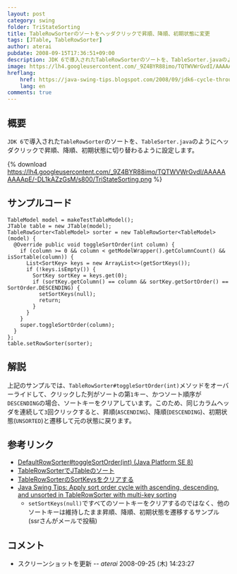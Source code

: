 ```yaml
---
layout: post
category: swing
folder: TriStateSorting
title: TableRowSorterのソートをヘッダクリックで昇順、降順、初期状態に変更
tags: [JTable, TableRowSorter]
author: aterai
pubdate: 2008-09-15T17:36:51+09:00
description: JDK 6で導入されたTableRowSorterのソートを、TableSorter.javaのようにヘッダクリックで昇順、降順、初期状態に切り替わるように設定します。
image: https://lh4.googleusercontent.com/_9Z4BYR88imo/TQTWVWrGvdI/AAAAAAAAApE/-DL1kAZzGsM/s800/TriStateSorting.png
hreflang:
    href: https://java-swing-tips.blogspot.com/2008/09/jdk6-cycle-through-ascending-descending.html
    lang: en
comments: true
---
```

## 概要
`JDK 6`で導入された`TableRowSorter`のソートを、`TableSorter.java`のようにヘッダクリックで昇順、降順、初期状態に切り替わるように設定します。

{% download https://lh4.googleusercontent.com/_9Z4BYR88imo/TQTWVWrGvdI/AAAAAAAAApE/-DL1kAZzGsM/s800/TriStateSorting.png %}

## サンプルコード
<pre class="prettyprint"><code>TableModel model = makeTestTableModel();
JTable table = new JTable(model);
TableRowSorter&lt;TableModel&gt; sorter = new TableRowSorter&lt;TableModel&gt;(model) {
  @Override public void toggleSortOrder(int column) {
    if (column &gt;= 0 &amp;&amp; column &lt; getModelWrapper().getColumnCount() &amp;&amp; isSortable(column)) {
      List&lt;SortKey&gt; keys = new ArrayList&lt;&gt;(getSortKeys());
      if (!keys.isEmpty()) {
        SortKey sortKey = keys.get(0);
        if (sortKey.getColumn() == column &amp;&amp; sortKey.getSortOrder() == SortOrder.DESCENDING) {
          setSortKeys(null);
          return;
        }
      }
    }
    super.toggleSortOrder(column);
  }
};
table.setRowSorter(sorter);
</code></pre>

## 解説
上記のサンプルでは、`TableRowSorter#toggleSortOrder(int)`メソッドをオーバーライドして、クリックした列がソートの第`1`キー、かつソート順序が`DESCENDING`の場合、ソートキーをクリアしています。このため、同じカラムヘッダを連続して`3`回クリックすると、昇順(`ASCENDING`)、降順(`DESCENDING`)、初期状態(`UNSORTED`)と遷移して元の状態に戻ります。

## 参考リンク
- [DefaultRowSorter#toggleSortOrder(int) (Java Platform SE 8)](https://docs.oracle.com/javase/jp/8/docs/api/javax/swing/DefaultRowSorter.html#toggleSortOrder-int-)
- [TableRowSorterでJTableのソート](https://ateraimemo.com/Swing/TableRowSorter.html)
- [TableRowSorterのSortKeysをクリアする](https://ateraimemo.com/Swing/ClearSortingState.html)
- [Java Swing Tips: Apply sort order cycle with ascending, descending, and unsorted in TableRowSorter with multi-key sorting](https://java-swing-tips.blogspot.com/2017/08/apply-sort-order-cycle-with-ascending.html)
    - `setSortKeys(null)`ですべてのソートキーをクリアするのではなく、他のソートキーは維持したまま昇順、降順、初期状態を遷移するサンプル(ssrさんがメールで投稿)

<!-- dummy comment line for breaking list -->

## コメント
- スクリーンショットを更新 -- *aterai* 2008-09-25 (木) 14:23:27

<!-- dummy comment line for breaking list -->
